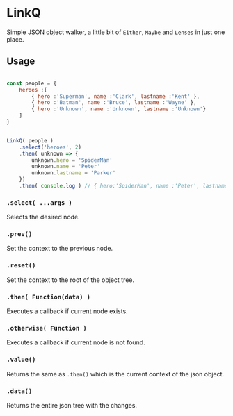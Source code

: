 # LinkQ

Simple JSON object walker, a little bit of `Either`, `Maybe` and `Lenses` in just one place.

## Usage

```js

const people = {
    heroes :[
        { hero :'Superman', name :'Clark', lastname :'Kent' },
        { hero :'Batman', name :'Bruce', lastname :'Wayne' },
        { hero :'Unknown', name :'Unknown', lastname :'Unknown'}
    ]
}


LinkQ( people )
	.select('heroes', 2)
	.then( unknown => {
		unknown.hero = 'SpiderMan'
		unknown.name = 'Peter'
		unknown.lastname = 'Parker'
	})
	.then( console.log ) // { hero:'SpiderMan', name :'Peter', lastname :'Parker'}

```

### `.select( ...args )`
Selects the desired node.

### `.prev()`
Set the context to the previous node.

### `.reset()`
Set the context to the root of the object tree.

### `.then( Function(data) )`
Executes a callback if current node exists.

### `.otherwise( Function )`
Executes a callback if current node is not found.


### `.value()`
Returns the same as `.then()` which is the current context of the json object.

### `.data()`
Returns the entire json tree with the changes.
